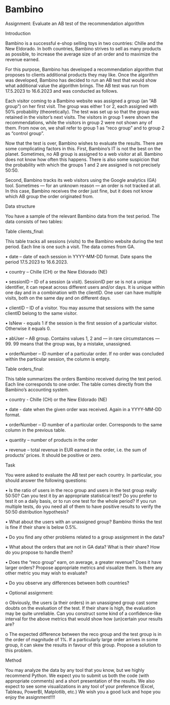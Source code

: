 # Bambino

Assignment: Evaluate an AB test of the recommendation algorithm

Introduction 

Bambino is a successful e-shop selling toys in two countries: Chille and the New Eldorado. In both countries, Bambino strives to sell as many products as possible, to increase the average size of an order and to maximize the revenue earned.

For this purpose, Bambino has developed a recommendation algorithm that proposes to clients additional products they may like. Once the algorithm was developed, Bambino has decided to run an AB test that would show what additional value the algorithm brings. The AB test was run from 17.5.2023 to 16.6.2023 and was conducted as follows. 

Each visitor coming to a Bambino website was assigned a group (an “AB group”) on her first visit. The group was either 1 or 2, each assigned with 50% probability (theoretically). The test was set up so that the group was retained in the visitor’s next visits. The visitors in group 1 were shown the recommendations, while the visitors in group 2 were not shown any of them. From now on, we shall refer to group 1 as “reco group” and to group 2 as “control group”.

Now that the test is over, Bambino wishes to evaluate the results. There are some complicating factors in this.
First, Bambino’s IT is not the best on the planet. Sometimes, no AB group is assigned to a web visitor at all. Bambino does not know how often this happens. There is also some suspicion that the probability with which the groups 1 and 2 are assigned is not precisely 50:50. 

Second, Bambino tracks its web visitors using the Google analytics (GA) tool. Sometimes — for an unknown reason — an order is not tracked at all. In this case, Bambino receives the order just fine, but it does not know which AB group the order originated from. 

Data structure

You have a sample of the relevant Bambino data from the test period. The data consists of two tables:

Table clients_final:

This table tracks all sessions (visits) to the Bambino website during the test period. Each line is one such a visit. The data comes from GA.

•	date – date of each session in YYYY-MM-DD format. Date spans the period 17.5.2023 to 16.6.2023.

•	country – Chille (CH) or the New Eldorado (NE)

•	sessionID – ID of a session (a visit). SessionID per se is not a unique identifier, it can repeat across different users and/or days. It is unique within one day and in a combination with the clientID. One user can have multiple visits, both on the same day and on different days.

•	clientID – ID of a visitor. You may assume that sessions with the same clientID belong to the same visitor.

•	IsNew - equals 1 if the session is the first session of a particular visitor. Otherwise it equals 0.

•	abUser – AB group. Contains values 1, 2 and — in rare circumstances — 99. 99 means that the group was, by a mistake, unassigned. 

•	orderNumber – ID number of a particular order. If no order was concluded within the particular session, the column is empty.

Table orders_final:

This table summarizes the orders Bambino received during the test period. Each line corresponds to one order. The table comes directly from the Bambino’s accounting system.

•	country - Chille (CH) or the New Eldorado (NE)

•	date - date when the given order was received. Again in a YYYY-MM-DD format.

•	orderNumber – ID number of a particular order. Corresponds to the same column in the previous table.  

•	quantity – number of products in the order

•	revenue – total revenue in EUR earned in the order, i.e. the sum of products’ prices. It should be positive or zero.

Task

You were asked to evaluate the AB test per each country. In particular, you should answer the following questions:

•	Is the ratio of users in the reco group and users in the test group really 50:50? Can you test it by an appropriate statistical test? Do you prefer to test it on a daily basis, or to run one test for the whole period? If you run multiple tests, do you need all of them to have positive results to verify the 50:50 distribution hypothesis? 

•	What about the users with an unassigned group? Bambino thinks the test is fine if their share is below 0.5%. 

•	Do you find any other problems related to a group assignment in the data?

•	What about the orders that are not in GA data? What is their share? How do you propose to handle them?

•	Does the “reco group” earn, on average, a greater revenue? Does it have larger orders? Propose appropriate metrics and visualize them. Is there any other metric you may wish to evaluate?

•	Do you observe any differences between both countries?

•	Optional assignment:

o	Obviously, the users (a their orders) in an unassigned group cast some doubts on the evaluation of the test. If their share is high, the evaluation may be quite unreliable. Can you construct some kind of a confidence-like interval for the above metrics that would show how (un)certain your results are?

o	The expected difference between the reco group and the test group is in the order of magnitude of 1%. If a particularly large order arrives in some group, it can skew the results in favour of this group. Propose a solution to this problem.

Method

You may analyze the data by any tool that you know, but we highly recommend Python. We expect you to submit us both the code (with appropriate comments) and a short presentation of the results. We also expect to see some visualizations in any tool of your preference (Excel, Tableau, PowerBI, Matplotlib, etc.)
We wish you a good luck and hope you enjoy the assignment!!!!
